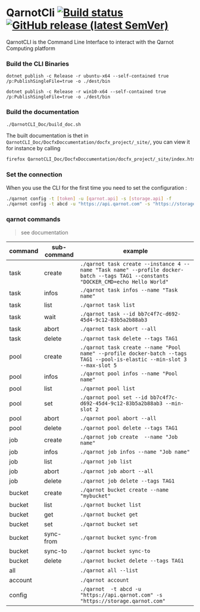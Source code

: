 # QarnotCli [![Build status](https://ci.appveyor.com/api/projects/status/skqorbvi8m7m9qs8?svg=true)](https://ci.appveyor.com/project/qarnot/qarnot-cli) [![GitHub release (latest SemVer)](https://img.shields.io/github/v/release/qarnot/qarnot-cli?sort=semver)](https://github.com/qarnot/qarnot-cli/releases)


QarnotCLI is the Command Line Interface to interact with the Qarnot Computing platform

### Build the CLI Binaries

```
dotnet publish -c Release -r ubuntu-x64 --self-contained true /p:PublishSingleFile=true -o ./dest/bin
```
```
dotnet publish -c Release -r win10-x64 --self-contained true /p:PublishSingleFile=true -o ./dest/bin
```

### Build the documentation
```bash
./QarnotCLI_Doc/build_doc.sh
```

The built documentation is thet in `QarnotCLI_Doc/DocfxDoccumentation/docfx_project/_site/`, you can view
it for instance by calling

```bash
firefox QarnotCLI_Doc/DocfxDoccumentation/docfx_project/_site/index.html
```


### Set the connection
When you use the CLI for the first time you need to set the configuration :
```bash
./qarnot config -t [token] -u [qarnot.api] -s [storage.api] -f
./qarnot config -t abcd -u "https://api.qarnot.com" -s "https://storage.qarnot.com"
```

### qarnot commands

> see documentation

|command|sub-command|example|
|-|-|-|
|task|create|`./qarnot task create --instance 4 --name "Task name" --profile docker-batch --tags TAG1 --constants "DOCKER_CMD=echo Hello World"`|
|task|infos|`./qarnot task infos --name "Task name"`|
|task|list|`./qarnot task list`|
|task|wait|`./qarnot task --id bb7c4f7c-d692-45d4-9c12-83b5a2b88ab3`|
|task|abort|`./qarnot task abort --all`|
|task|delete|`./qarnot task delete --tags TAG1`|
|pool|create|`./qarnot task create --name "Pool name" --profile docker-batch --tags TAG1 --pool-is-elastic --min-slot 3 --max-slot 5 `|
|pool|infos|`./qarnot pool infos --name "Pool name"`|
|pool|list|`./qarnot pool list`|
|pool|set|`./qarnot pool set --id bb7c4f7c-d692-45d4-9c12-83b5a2b88ab3 --min-slot 2`|
|pool|abort|`./qarnot pool abort --all`|
|pool|delete|`./qarnot pool delete --tags TAG1`|
|job|create|`./qarnot job create  --name "Job name"`|
|job|infos|`./qarnot job infos --name "Job name"`|
|job|list|`./qarnot job list`|
|job|abort|`./qarnot job abort --all`|
|job|delete|`./qarnot job delete --tags TAG1`|
|bucket|create|`./qarnot bucket create --name "mybucket"`|
|bucket|list|`./qarnot bucket list`|
|bucket|get|`./qarnot bucket get`|
|bucket|set|`./qarnot bucket set`|
|bucket|sync-from|`./qarnot bucket sync-from`|
|bucket|sync-to|`./qarnot bucket sync-to`|
|bucket|delete|`./qarnot bucket delete --tags TAG1`|
|all||`./qarnot all --list`|
|account||`./qarnot account`|
|config||`./qarnot  -t abcd -u "https://api.qarnot.com" -s "https://storage.qarnot.com"`|

